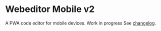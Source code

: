 # Webeditor Mobile v2

A PWA code editor for mobile devices.
Work in progress
See [changelog](./Changelog.md).
